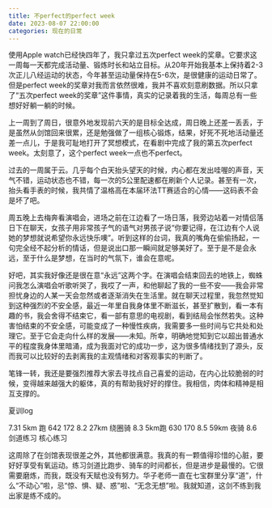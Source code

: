 ```yaml
---
title: 不perfect的perfect week
date: 2023-08-07 22:00:00
categories: 现在的日常
---
```

使用Apple watch已经快四年了，我只拿过五次perfect week的奖章。它要求这一周每一天都完成活动量、锻炼时长和站立目标。从20年开始我基本上保持着2-3次正儿八经运动的状态，今年甚至运动量保持在5-6次，是很健康的运动日常了。但是perfect week的奖章对我而言依然很难，我并不喜欢刻意刷数据。所以只拿了“五次perfect week的奖章”这件事情，真实的记录着我的生活，每周总有一些想好好躺一躺的时候。

上一周到了周日，很意外地发现前六天的是目标全达成，周日晚上还差一丢丢，于是虽然从剑馆回来很累，还是勉强做了一组核心锻炼，结果，好死不死地活动量还差一点儿，于是我可耻地打开了冥想模式，在看剧中完成了我的第五次perfect week。太刻意了，这个perfect week一点也不perfect。

过去的一周属于云。几乎每个白天抬头望天的时候，内心都在发出哇喔的声音，天气不错，运动状态也不错，每一次的5公里配速都在刷新个人记录。甚至有一次，抬头看手表的时候，我共情了温格高在本届环法TT赛适合的心情——这码表不会是坏了吧。

周五晚上去梅奔看演唱会，进场之前在江边看了一场日落，我旁边站着一对情侣落日下在聊天，女孩子用非常孩子气的语气对男孩子说“你要记得，在江边有个人说她的梦想就说希望你永远快乐噢”。听到这样的台词，我真的嘴角在偷偷扬起，一句完全经不起分析的情话，但是说出口那一瞬间就足够美好了。至于是不是会永远，至于什么是梦想，在当时的气氛下，谁会在意呢。

好吧，其实我好像还是很在意“永远”这两个字。在演唱会结束回去的地铁上，蜘蛛问我怎么演唱会听歌听哭了，我哎了一声，和他聊起了我的一些不安——我会非常担忧身边的人某一天会忽然或者逐渐消失在生活里。就在聊天过程里，我忽然觉知到这种强烈的不安全感，最近一年里自我身体里不断滋长，甚至扩散到，看一本有趣的书，我会舍得不结束它，看一部有意思的电视剧，看到结局会怅然若失。这种害怕结束的不安全感，可能变成了一种慢性疾病，我需要多一些时间与它共处和处理它。至于它会走向什么样的发展——未知。所幸，明确地觉知到它以超出普通水平的程度我身体里暗涌，成为我面对它的成功一步，这为很多情绪找到了源头，反而我可以比较好的去剥离我的主观情绪和对客观事实的判断了。

笔锋一转，我还是要强烈推荐大家去寻找点自己喜爱的运动，在内心比较脆弱的时候，变得越来越强大的躯体，真的有帮助我好好的撑住。我相信，肉体和精神是相互支撑的。

夏训log

7.31    5km 跑   642   172 
8.2     27km 绕圈骑 
8.3     5km跑   630  170 
8.5     59km 夜骑 
8.6     剑道练习 核心练习

这周除了在剑馆表现很差之外，其他都很满意。我真的有一颗值得珍惜的心脏，要好好享受有氧运动。练习剑道比跑步、骑车的时间都长，但是进步是最慢的。它很需要磨炼，而我，既没有天赋也没有努力。华子老师一直在七宝群里分享“道”，什么“不动心”啦，忌“惊、惧、疑、惑”啦、“无念无想”啦。我就知道，这剑不练到我出家是练不成的。